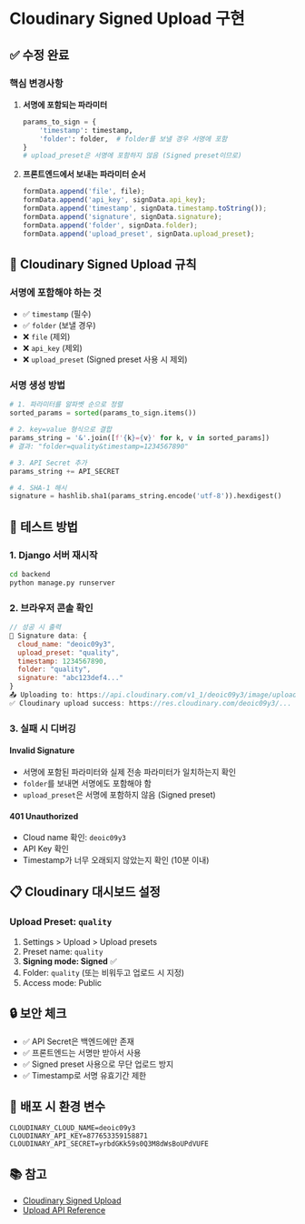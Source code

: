 # Cloudinary Signed Upload 구현

## ✅ 수정 완료

### 핵심 변경사항

1. **서명에 포함되는 파라미터**
   ```python
   params_to_sign = {
       'timestamp': timestamp,
       'folder': folder,  # folder를 보낼 경우 서명에 포함
   }
   # upload_preset은 서명에 포함하지 않음 (Signed preset이므로)
   ```

2. **프론트엔드에서 보내는 파라미터 순서**
   ```javascript
   formData.append('file', file);
   formData.append('api_key', signData.api_key);
   formData.append('timestamp', signData.timestamp.toString());
   formData.append('signature', signData.signature);
   formData.append('folder', signData.folder);
   formData.append('upload_preset', signData.upload_preset);
   ```

## 🔑 Cloudinary Signed Upload 규칙

### 서명에 포함해야 하는 것
- ✅ `timestamp` (필수)
- ✅ `folder` (보낼 경우)
- ❌ `file` (제외)
- ❌ `api_key` (제외)
- ❌ `upload_preset` (Signed preset 사용 시 제외)

### 서명 생성 방법
```python
# 1. 파라미터를 알파벳 순으로 정렬
sorted_params = sorted(params_to_sign.items())

# 2. key=value 형식으로 결합
params_string = '&'.join([f'{k}={v}' for k, v in sorted_params])
# 결과: "folder=quality&timestamp=1234567890"

# 3. API Secret 추가
params_string += API_SECRET

# 4. SHA-1 해시
signature = hashlib.sha1(params_string.encode('utf-8')).hexdigest()
```

## 🧪 테스트 방법

### 1. Django 서버 재시작
```bash
cd backend
python manage.py runserver
```

### 2. 브라우저 콘솔 확인
```javascript
// 성공 시 출력
📝 Signature data: {
  cloud_name: "deoic09y3",
  upload_preset: "quality",
  timestamp: 1234567890,
  folder: "quality",
  signature: "abc123def4..."
}
📤 Uploading to: https://api.cloudinary.com/v1_1/deoic09y3/image/upload
✅ Cloudinary upload success: https://res.cloudinary.com/deoic09y3/...
```

### 3. 실패 시 디버깅

#### Invalid Signature
- 서명에 포함된 파라미터와 실제 전송 파라미터가 일치하는지 확인
- `folder`를 보내면 서명에도 포함해야 함
- `upload_preset`은 서명에 포함하지 않음 (Signed preset)

#### 401 Unauthorized
- Cloud name 확인: `deoic09y3`
- API Key 확인
- Timestamp가 너무 오래되지 않았는지 확인 (10분 이내)

## 📋 Cloudinary 대시보드 설정

### Upload Preset: `quality`
1. Settings > Upload > Upload presets
2. Preset name: `quality`
3. **Signing mode: Signed** ✅
4. Folder: `quality` (또는 비워두고 업로드 시 지정)
5. Access mode: Public

## 🔒 보안 체크

- ✅ API Secret은 백엔드에만 존재
- ✅ 프론트엔드는 서명만 받아서 사용
- ✅ Signed preset 사용으로 무단 업로드 방지
- ✅ Timestamp로 서명 유효기간 제한

## 🚀 배포 시 환경 변수

```env
CLOUDINARY_CLOUD_NAME=deoic09y3
CLOUDINARY_API_KEY=877653359158871
CLOUDINARY_API_SECRET=yrbdGKk59s0Q3M8dWsBoUPdVUFE
```

## 📚 참고

- [Cloudinary Signed Upload](https://cloudinary.com/documentation/upload_images#signed_uploads)
- [Upload API Reference](https://cloudinary.com/documentation/image_upload_api_reference)
